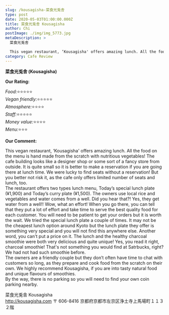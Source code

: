 ```yaml
---
slug: /kousagisha-菜食光兎舎
type: post
date: 2020-05-03T01:00:00.000Z
title: 菜食光兎舎 Kousagisha
author: Chi
postImage: ./img/img_5773.jpg
metaDescription: >
  菜食光兎舎

  This vegan restaurant, ‘Kousagisha' offers amazing lunch. All the food on the menu is hand made from the scratch with nutritious vegetables! The cafe building looks like a designer shop or some sort of a fancy store from outside.
category: Cafe Review
---
```


**菜食光兎舎 (Kousagisha)**

**Our Rating:**

*Food:*⭐️⭐️⭐️⭐️⭐️\
*Vegan friendly:*⭐️⭐️⭐️⭐️⭐️\
*Atmosphere:*⭐️⭐️⭐️⭐️\
*Staff:*⭐️⭐️⭐️⭐️⭐️\
*Money value:*⭐️⭐️⭐️⭐️\
*Menu:*⭐️⭐️⭐️

**Our Comment:**

This vegan restaurant, ‘Kousagisha' offers amazing lunch. All the food on the menu is hand made from the scratch with nutritious vegetables! The cafe building looks like a designer shop or some sort of a fancy store from outside. It is quite small so it is better to make a reservation if you are going there at lunch time. We were lucky to find seats without a reservation! But you better not risk it, as the cafe only offers limited number of seats and lunch, too. \
The restaurant offers two types lunch menu, Today’s special lunch plate (¥1,900) and Today’s curry plate (¥1,500). The owners use local rice and vegetables and water comes from a well. Did you hear that?! Yes, they get water from a well!! Wow, what an effort! When you go there, you can tell that they put a lot of effort and take time to serve the best quality food for each customer. You will need to be patient to get your orders but it is worth the wait. We tried the special lunch plate a couple of times. It may not be the cheapest lunch option around Kyoto but the lunch plate they offer is something very special and you will not find this anywhere else. Another word, you can't put a price on it. The lunch and the healthy charcoal smoothie were both very delicious and quite unique! Yes, you read it right, charcoal smoothie! That's not something you would find at Satrbucks, right? We had not had such smoothie before. \
The owners are a friendly couple but they don’t often have time to chat with customers so long, as they prepare and cook food from the scratch on their own. We highly recommend Kousagisha, if you are into tasty natural food and unique flavours of smoothies. \
By the way, there is no parking so you will need to find your own coin parking nearby.

菜食光兎舎 Kousagisha\
http://kousagisha.com
〒 606-8416 京都府京都市左京区浄土寺上馬場町１１３ ２階
